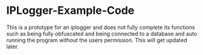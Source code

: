 # IPLogger-Example-Code
This is a prototype for an iplogger and does not fully complete its functions such as being fully obfuscated and being connected to a database and auto running the program without the users permission.
This will get updated later.
